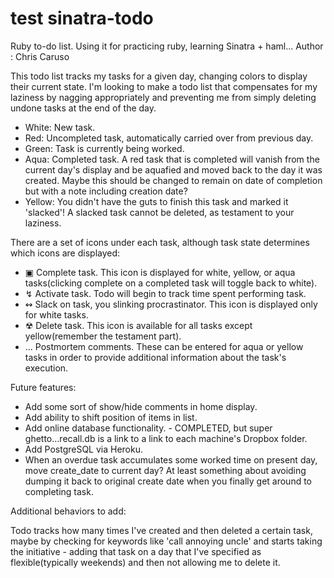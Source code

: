 test
sinatra-todo
============

Ruby to-do list. Using it for practicing ruby, learning Sinatra + haml...
 Author : Chris Caruso

This todo list tracks my tasks for a given day, changing colors to display their current state.
I'm looking to make a todo list that compensates for my laziness by nagging appropriately and preventing me from simply deleting undone tasks at the end of the day.

- White: New task.
- Red: Uncompleted task, automatically carried over from previous day.
- Green: Task is currently being worked.
- Aqua: Completed task. A red task that is completed will vanish from the current day's display and be aquafied and moved back to the day it was created. Maybe this should be changed to remain on date of completion but with a note including creation date?
- Yellow: You didn't have the guts to finish this task and marked it 'slacked'! A slacked task cannot be deleted, as testament to your laziness.

There are a set of icons under each task, although task state determines which icons are 
displayed:

- ▣				Complete task. This icon is displayed for white, yellow, or aqua tasks(clicking complete on a completed task will toggle back to white).
- ↯       Activate task. Todo will begin to track time spent performing task.
- ↭       Slack on task, you slinking procrastinator. This icon is displayed only for white tasks.
- ☢       Delete task. This icon is available for all tasks except yellow(remember the testament part).
- ...     Postmortem comments. These can be entered for aqua or yellow tasks in order to provide additional information about the task's execution.

Future features:
-  Add some sort of show/hide comments in home display.
-  Add ability to shift position of items in list.
-  Add online database functionality. - COMPLETED, but super ghetto...recall.db is a link to a link to each machine's Dropbox folder.
-  Add PostgreSQL via Heroku.
- When an overdue task accumulates some worked time on present day, move create_date to current day? At least something about avoiding dumping it back to original create date when you finally get around to completing task.

Additional behaviors to add: 

Todo tracks how many times I've created and then deleted a certain task, maybe by checking for 
keywords like 'call annoying uncle' and starts taking the initiative - adding that task on a day that
I've specified as flexible(typically weekends) and then not allowing me to delete it.

